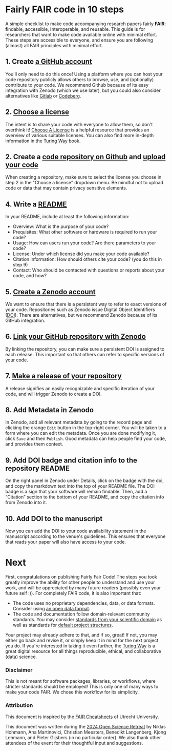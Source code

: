 # Fairly FAIR code in 10 steps

A simple checklist to make code accompanying research papers fairly **FAIR**: **f**indable, **a**ccessible, **i**nteroperable, and **r**eusable. 
This guide is for researchers that want to make code available online with minimal effort. 
These steps are accessible to everyone, and ensure you are following (almost) all FAIR principles with minimal effort.

## 1. Create [a GitHub account](https://github.com/join)

You'll only need to do this once! Using a platform where you can host your code repository publicly allows others to browse, use, and (optionally) contribute to your code. We recommend Github because of its easy integration with Zenodo (which we use later), but you could also consider alternatives like [Gitlab](https://gitlab.com/users/sign_up) or [Codeberg](https://codeberg.org/user/cbrgp/vY9AXwg). 

## 2. [Choose a license](https://choosealicense.com)

The intent is to share your code with everyone to allow them, so don't overthink it!
[Choose A License](https://choosealicense.com) is a helpful resource that provides an overview of various suitable licenses.
You can also find more in-depth information in the [Turing Way](https://book.the-turing-way.org/reproducible-research/licensing#where-to-find-open-licenses-for-different-types-of-work) book.

## 2. Create a [code repository on Github](https://docs.github.com/en/repositories/creating-and-managing-repositories/quickstart-for-repositories#create-a-repository) and [upload your code](https://docs.github.com/en/repositories/working-with-files/managing-files/adding-a-file-to-a-repository) 

When creating a repository, make sure to select the license you choose in step 2 in the "Choose a license" dropdown menu.
Be mindful not to upload code or data that may contain privacy sensitive elements.

## 4. Write a [README](https://docs.github.com/en/repositories/managing-your-repositorys-settings-and-features/customizing-your-repository/about-readmes)

In your README, include at least the following information:

  * Overview: What is the purpose of your code?
  * Prequisites: What other software or hardware is required to run your code?
  * Usage: How can users run your code? Are there parameters to your code?
  * License: Under which license did you make your code available?
  * Citation information: How should others cite your code? (you do this in step 9)
  * Contact: Who should be contacted with questions or reports about your code, and how?

## 5. [Create a Zenodo account](https://help.zenodo.org/docs/get-started/create-an-account/)

We want to ensure that there is a persistent way to refer to exact versions of your code. 
Repositories such as Zenodo issue Digital Object Identifiers ([DOI](https://www.doi.org/the-identifier/what-is-a-doi/)).
There are alternatives, but we recommend Zenodo because of its GitHub integration.

## 6. [Link your GitHub repository with Zenodo](https://docs.github.com/en/repositories/archiving-a-github-repository/referencing-and-citing-content#issuing-a-persistent-identifier-for-your-repository-with-zenodo)

By linking the repository, you can make sure a persistent DOI is assigned to each release.
This important so that others can refer to specific versions of your code.

## 7. [Make a release of your repository](https://docs.github.com/en/repositories/releasing-projects-on-github/managing-releases-in-a-repository)

A release signifies an easily recognizable and specific iteration of your code, and will trigger Zenodo to create a DOI.

## 8. Add Metadata in Zenodo

In Zenodo, add all relevant metadata by going to the record page and clicking the orange `Edit` button in the top-right corner. 
You will be taken to a form where you can edit the metadata. 
Once you are done modifying it, click `Save` and then `Publish`.
Good metadata can help people find your code, and provides them context.

## 9. Add DOI badge and citation info to the repository README

On the right panel in Zenodo under Details, click on the badge with the doi, and copy the markdown text into the top of your README file. 
The DOI badge is a sign that your software will remain findable.
Then, add a “Citation” section to the bottom of your README, and copy the citation info from Zenodo into it.

## 10. Add DOI to the manuscript

Now you can add the DOI to your code availability statement in the manuscript according to the venue's guidelines.
This ensures that everyone that reads your paper will also have access to your code.

# Next

First, congratulations on publishing Fairly Fair Code! 
The steps you took greatly improve the ability for other people to understand and use your work, and will be appreciated by many future readers (possibly even your future self :)).
For completely FAIR code, it is also important that:

 - The code uses no proprietary dependencies, data, or data formats. Consider using [an open data format](https://opendatahandbook.org/guide/en/appendices/file-formats/).
 - The code and documentation follow domain-relevant community standards. You may consider [standards from your scientific domain](https://aeadataeditor.github.io/aea-de-guidance/preparing-for-data-deposit.html#ideal-structure-of-a-replication-package) as well as standards for [default project structures](https://github.com/cookiecutter/cookiecutter).

Your project may already adhere to that, and if so, great! If not, you may either go back and revise it, or simply keep it in mind for the next project you do. 
If you're interested in taking it even further, the [Turing Way](https://book.the-turing-way.org) is a great digital resource for all things reproducible, ethical, and collaborative (data) science.

### Disclaimer
This is not meant for software packages, libraries, or workflows, where stricter standards should be employed!
This is only one of many ways to make your code FAIR. We chose this workflow for its simplicity.

### Attribution
This document is inspired by the [FAIR Cheatsheets](https://github.com/UtrechtUniversity/FAIR-Cheatsheets) of Utrecht University.

This document was written during the [2024 Open Science Retreat](https://openscienceretreat.eu) by Niklas Hohmann, Ana Martinovici, Christian Meesters, Benedikt Langenberg, Kjong Lehmann, and Pieter Gijsbers (in no particular order). We also thank other attendees of the event for their thoughtful input and suggestions.

